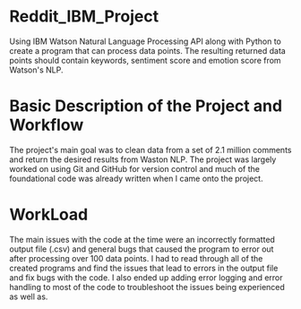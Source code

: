 # Reddit_IBM_Project
Using IBM Watson Natural Language Processing API along with Python to create a program that can process data points. The resulting returned data points should contain keywords, sentiment score and emotion score from Watson's NLP.

# Basic Description of the Project and Workflow
The project's main goal was to clean data from a set of 2.1 million comments and return the desired results from Waston NLP. The project was largely worked on using Git and GitHub for version control and much of the foundational code was already written when I came onto the project.

# WorkLoad
The main issues with the code at the time were an incorrectly formatted output file (.csv) and general bugs that caused the program to error out after processing over 100 data points. I had to read through all of the created programs and find the issues that lead to errors in the output file and fix bugs with the code. I also ended up adding error logging and error handling to most of the code to troubleshoot the issues being experienced as well as. 
